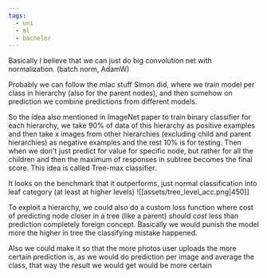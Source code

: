 ```yaml
---
tags:
  - uni
  - ml
  - bachelor
---
```

Basically I believe that we can just do big convolution net with normalization. (batch norm, AdamW)

Probably we can follow the mlac stuff Simon did, where we train model per class in hierarchy (also for the parent nodes), and then somehow on prediction we combine predictions from different models.

So the idea also mentioned in ImageNet paper to train binary classifier for each hierarchy, we take 90% of data of this hierarchy as positive examples and then take x images from other hierarchies (excluding child and parent hierarchies) as negative examples and the rest 10% is for testing. Then when we don't just predict for value for specific node, but rather for all the children and then the maximum of responses in subtree becomes the final score. This idea is called Tree-max classifier.

It looks on the benchmark that it outperforms, just normal classification into leaf category (at least at higher levels)
![[assets/tree_level_acc.png|450]]

To exploit a hierarchy, we could also do a custom loss function where cost of predicting node closer in a tree (like a parent) should _cost_ less than prediction completely foreign concept. Basically we would punish the model more the higher in tree the classifying mistake happened.

Also we could make it so that the more photos user uploads the more certain prediction is, as we would do prediction per image and average the class, that way the result we would get would be more certain
